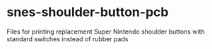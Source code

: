 # snes-shoulder-button-pcb
Files for printing replacement Super Nintendo shoulder buttons with standard switches instead of rubber pads
